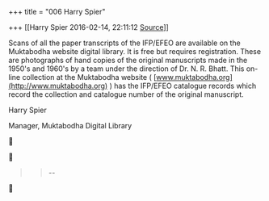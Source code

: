 +++
title = "006 Harry Spier"

+++
[[Harry Spier	2016-02-14, 22:11:12 [Source](https://groups.google.com/g/samskrita/c/FgXfiGq2c9c)]]



Scans of all the paper transcripts of the IFP/EFEO are available on the Muktabodha website digital library. It is free but requires registration. These are photographs of hand copies of the original manuscripts made in the 1950's and 1960's by a team under the direction of Dr. N. R. Bhatt. This on-line collection at the Muktabodha website ( [www.muktabodha.org](http://www.muktabodha.org) ) has the IFP/EFEO catalogue records which record the collection and catalogue number of the original manuscript.

  

Harry Spier

Manager, Muktabodha Digital Library





> 
> > 
> > --  
> > 
> > 



